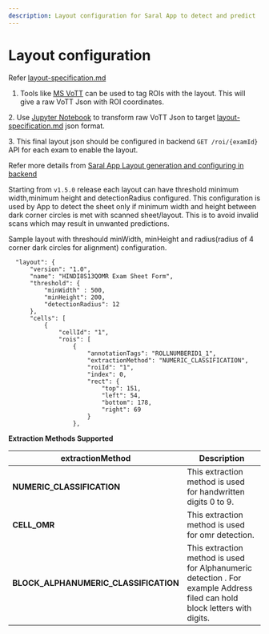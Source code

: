 ```yaml
---
description: Layout configuration for Saral App to detect and predict
---
```


# Layout configuration

Refer [layout-specification.md](../learn/specifications/layout-specification.md "mention")

1. Tools like [MS VoTT](https://github.com/microsoft/VoTT) can be used to tag ROIs with the layout. This will give a raw VoTT Json with ROI coordinates.

2\. Use [Jupyter Notebook](https://jupyter.org) to transform raw VoTT Json to target [layout-specification.md](../learn/specifications/layout-specification.md "mention") json format.

3\. This final layout json should be configured in backend `GET /roi/{examId}` API for each exam to enable the layout.

Refer more details from [Saral App Layout generation and configuring in backend](https://github.com/Sunbird-Saral/Project-Saral/wiki/Saral-App-Layout-generation-and-configuring-in-backend)

Starting from `v1.5.0` release each layout can have threshold minimum width,minimum height and detectionRadius configured. This configuration is used by App to detect the sheet only if minimum width and height between dark corner circles is met with scanned sheet/layout. This is to avoid invalid scans which may result in unwanted predictions.

Sample layout with threshould minWidth, minHeight and radius(radius of 4 corner dark circles for alignment) configuration.

```
  "layout": {
      "version": "1.0",
      "name": "HINDI8S13QOMR Exam Sheet Form",
      "threshold": {
          "minWidth" : 500,
          "minHeight": 200,
          "detectionRadius": 12
      },            
      "cells": [
          {
              "cellId": "1",
              "rois": [
                  {
                      "annotationTags": "ROLLNUMBERID1_1",
                      "extractionMethod": "NUMERIC_CLASSIFICATION",
                      "roiId": "1",
                      "index": 0,
                      "rect": {
                          "top": 151,
                          "left": 54,
                          "bottom": 178,
                          "right": 69
                      }
                  },
```

**Extraction Methods Supported**

| extractionMethod                        | Description                                                                                                               |
| --------------------------------------- | ------------------------------------------------------------------------------------------------------------------------- |
| **NUMERIC\_CLASSIFICATION**             | This extraction method is used for handwritten digits 0 to 9.                                                             |
| **CELL\_OMR**                           | This extraction method is used for omr detection.                                                                         |
| **BLOCK\_ALPHANUMERIC\_CLASSIFICATION** | This extraction method is used for Alphanumeric detection . For example Address filed can hold block letters with digits. |
